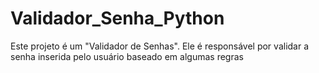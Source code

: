 # Validador_Senha_Python
Este projeto é um "Validador de Senhas". Ele é responsável por validar a senha inserida pelo usuário baseado em algumas regras
